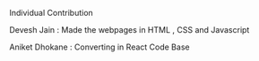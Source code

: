 Individual Contribution

Devesh Jain : Made the webpages in HTML , CSS and Javascript

Aniket Dhokane : Converting in React Code Base